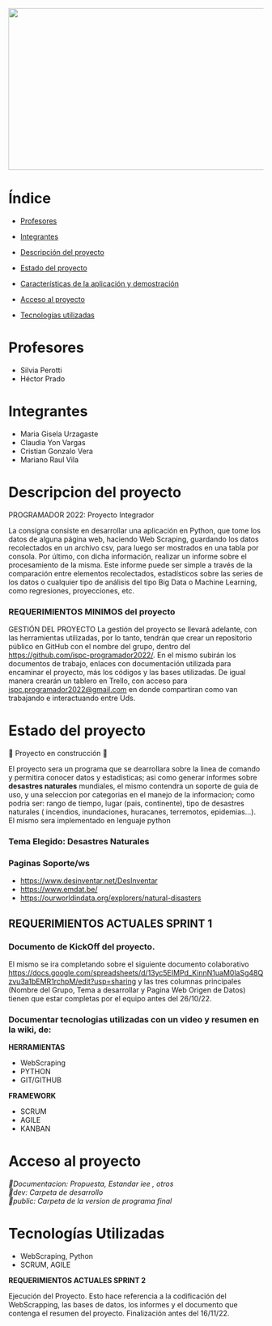 
<p> <img align"right" src = "https://github.com/ispc-programador2022/UYVV4/blob/main/Documentacion/GIFT/Presentacion3.gif" width = "1000" height ="320" </p>
 
# Índice
 
* [Profesores](#Profesores) 

* [Integrantes](#Integrantes)

* [Descripción del proyecto](#Descripción-del-proyecto)

* [Estado del proyecto](#Estado-del-proyecto)

* [Características de la aplicación y demostración](#Características-de-la-aplicación-y-demostración)

* [Acceso al proyecto](#Acceso-al-proyecto)

* [Tecnologías utilizadas](#Tecnologías-utilizadas)

 
# Profesores

* Silvia Perotti
* Héctor Prado
 

# Integrantes

*   Maria Gisela Urzagaste
*   Claudia  Yon Vargas
*   Cristian Gonzalo Vera
*   Mariano Raul Vila

# Descripcion del proyecto
<p>
 <p>PROGRAMADOR 2022: Proyecto Integrador</p> 
La consigna consiste en desarrollar una aplicación en Python, que tome los datos de alguna página web, haciendo Web Scraping, guardando los datos recolectados en un archivo csv, para luego ser mostrados en una tabla por consola.
Por último, con dicha información, realizar un informe sobre el procesamiento de la misma. Este informe puede ser simple a través de la comparación entre elementos recolectados, estadísticos sobre las series de los datos o cualquier tipo de análisis del tipo Big Data o Machine Learning, como regresiones, proyecciones, etc.
</p>


### REQUERIMIENTOS MINIMOS del proyecto

GESTIÓN DEL PROYECTO
La gestión del proyecto se llevará adelante, con las herramientas utilizadas, por lo tanto, tendrán que crear un repositorio público en GitHub con el nombre del grupo, dentro del https://github.com/ispc-programador2022/. En el mismo subirán los documentos de trabajo, enlaces con documentación utilizada para encaminar el proyecto, más los códigos y las bases utilizadas.
De igual manera crearán un tablero en Trello, con acceso para ispc.programador2022@gmail.com en donde compartiran como van trabajando e interactuando entre Uds.



# Estado del proyecto

:construction: Proyecto en construcción :construction:

<p>El proyecto sera un programa que se dearrollara sobre la linea de comando y permitira conocer datos y estadisticas; asi como generar informes sobre <strong>desastres naturales</strong> mundiales, el mismo contendra un soporte de guia de uso, y una seleccion por categorias en el manejo de la informacion; 
como podria ser: rango de tiempo, lugar (pais, continente), tipo de desastres naturales ( incendios, inundaciones, huracanes, terremotos, epidemias...). El mismo
sera implementado en lenguaje python</p>

### Tema Elegido: Desastres Naturales
### Paginas Soporte/ws
* https://www.desinventar.net/DesInventar
* https://www.emdat.be/
* https://ourworldindata.org/explorers/natural-disasters


## <strong>REQUERIMIENTOS ACTUALES SPRINT 1</strong>

### Documento de KickOff del proyecto. 
El mismo se ira completando sobre el siguiente documento colaborativo https://docs.google.com/spreadsheets/d/13yc5EIMPd_KinnN1uaM0laSg48Qzvu3a1bEMR1rchpM/edit?usp=sharing y las tres columnas principales (Nombre del Grupo, Tema a desarrollar y Pagina Web Origen de Datos) tienen que estar completas por el equipo antes del 26/10/22.


### Documentar tecnologias utilizadas con un video y resumen en la wiki, de: 

<strong>**HERRAMIENTAS**</strong>

* WebScraping
* PYTHON
* GIT/GITHUB

<strong>**FRAMEWORK**</strong>
* SCRUM
* AGILE
* KANBAN

# Acceso al proyecto 


 
 <em> 📁Documentacion:  Propuesta, Estandar iee , otros                                                            
      📁dev:            Carpeta de desarrollo        
      📁public:         Carpeta de la version de programa final                                                     
</em>

# Tecnologías Utilizadas
* WebScraping, Python
* SCRUM, AGILE




<strong>REQUERIMIENTOS ACTUALES SPRINT 2</strong>

Ejecución del Proyecto. Esto hace referencia a la codificación del WebScrapping, las bases de datos, los informes y el documento que contenga 
el resumen del proyecto.
Finalización  antes del 16/11/22.

